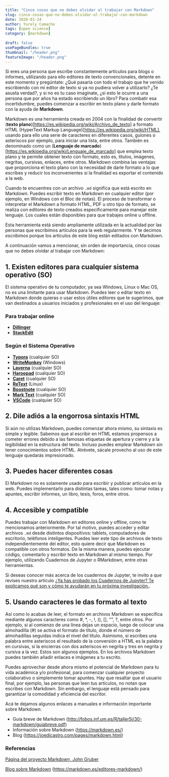 ```yaml
---
title: "Cinco cosas que no debes olvidar al trabajar con Markdown"
slug: cinco-cosas-que-no-debes-olvidar-al-trabajar-con-markdown
date: 2020-01-24
author: Yurely Camacho
tags: [open science]
category: [markdown]
 
draft: false
usePageBundles: true
thumbnail: "/header.png"
featureImage: "/header.png"
---
```



<!-- # Cinco cosas que no debes olvidar al trabajar con Markdown -->
<!-- **Por Yurely Camacho** -->

Si eres una persona que escribe constantemente artículos para blogs o informes, utilizando para ello editores de texto convencionales, detente en este momento y pregúntate: ¿Qué pasaría con todo el trabajo que he venido
escribiendo con mi editor de texto si ya no pudiera volver a utilizarlo? ¿Te asusta verdad?, y si no es tu caso imagínate, ¿si esto le ocurre a una persona que por años ha estado escribiendo un libro? Para combatir esa incertidumbre, puedes comenzar a escribir en texto plano y darle formato con la ayuda de **Markdown**.

<!-- TEASER_END -->

Markdown es una herramienta creada en 2004 con la finalidad de convertir (**texto plano**)[https://es.wikipedia.org/wiki/Archivo_de_texto] a formato HTML (HyperText Markup Language)[https://es.wikipedia.org/wiki/HTML], usando para ello una serie de caracteres en diferentes casos, guiones o asteriscos por ejemplo, para iniciar una lista, entre otros. También es denominado como un (**Lenguaje de marcado**)[https://es.wikipedia.org/wiki/Lenguaje_de_marcado] que emplea texto plano y te permite obtener texto con formato, esto es, títulos, imágenes, negritas, cursivas, enlaces, entre otros. Markdown combina las ventajas que proporciona el texto plano con la necesidad de darle formato a lo que escribes y reducir los inconvenientes si la finalidad es exportar el contenido a la web.

Cuando te encuentres con un archivo `.md` significa que está escrito en Markdown. Puedes escribir texto en Markdown en cualquier editor (por ejemplo, en Windows con el Bloc de notas). El proceso de transformar o interpretar el Markdown a formato HTML, PDF u otro tipo de formato, se realiza con editores de texto creados específicamente para manejar este lenguaje. Los cuales están disponibles para que trabajes online u offline.

Esta herramienta está siendo ampliamente utilizada en la actualidad por las personas que escribimos artículos para la web regularmente. Y te decimos *escribimos* porque los artículos de este blog están editados con Markdown.

A continuación vamos a mencionar, sin orden de importancia, cinco cosas que no debes olvidar al trabajar con Markdown:

## 1. Existen editores para cualquier sistema operativo (SO)

El sistema operativo de tu computador, ya sea Windows, Linux o Mac OS, no es una limitante para usar Markdown. Puedes leer o editar texto en Markdown donde quieras o usar estos útiles editores que te sugerimos, que van destinados a usuarios iniciados y profesionales en el uso del lenguaje:

### Para trabajar online


- [**Dillinger**](https://dillinger.io/)
- [**StackEdit**](https://stackedit.io/)


### Según el Sistema Operativo


- [**Typora**](https://www.typora.io/) (cualquier SO) 
- [**WriteMonkey**](https://writemonkey.com/) (Windows)
- [**Laverna**](https://laverna.cc/) (cualquier SO)
- [**Haroopad**](http://pad.haroopress.com/) (cualquier SO)
- [**Caret**](https://caret.io/) (cualquier SO)
- [**ReText**](https://github.com/retext-project/retext) (Linux)
- [**Boostnote**](https://boostnote.io/) (cualquier SO)
- [**Mark Text**](https://marktext.app/) (cualquier SO)
- [**VSCode**](https://code.visualstudio.com/) (cualquier SO)

## 2. Dile adiós a la engorrosa sintaxis HTML

Si aún no utilizas Markdown, puedes comenzar ahora mismo, su sintaxis es simple y legible. Sabemos que al escribir en HTML estamos propensos a cometer errores debido a las famosas etiquetas de apertura y cierre y a la legibilidad en la estructura del texto. Incluso puedes emplear Markdown sin tener conocimientos sobre HTML. Atrévete, sácale provecho al uso de este lenguaje quedarás impresionado.

## 3. Puedes hacer diferentes cosas

El Markdown no es solamente usado para escribir y publicar artículos en la web. Puedes implementarlo para distintas tareas, tales como: tomar notas y apuntes, escribir informes, un libro, tesis, foros, entre otros.
## 4. Accesible y compatible

Puedes trabajar con Markdown en editores online y offline, como te mencionamos anteriormente. Por tal motivo, puedes acceder y editar archivos `.md` desde distintos dispositivos: tablets, computadores de escritorio, teléfonos inteligentes. Puedes leer este tipo de archivos de texto independientemente del editor, esto quiere decir que Markdown es compatible con otros formatos. De la misma manera, puedes ejecutar código, comentarlo y escribir texto en Markdown al mismo tiempo. Por ejemplo, utilizando Cuadernos de Jupyter o RMarkdown, entre otras herramientas.

Si deseas conocer más acerca de los cuadernos de Jupyter, te invito a que revises nuestro artículo [¿Ya has probado los Cuadernos de Jupyter? Te explicamos qué son y cómo te ayudarán en tu próxima investigación.](https://opensciencelabs.org/blog/ya-probado-los-cuadernos-de-jupyter-te-explicamos-que-son-y-como-te-ayudaran-en-tu-proxima-investigacion/).

## 5. Usando caracteres le das formato al texto

Así como lo acabas de leer, el formato en archivos Markdown se especifica mediante algunos caracteres como #, \*, -, !, (), [], "", ?, entre otros. Por ejemplo, si al comienzo de una línea dejas un espacio, luego de colocar una almohadilla (#) se activa el formato de título, donde el número de almohadillas seguidas indica el nivel del título. Asimismo, si escribes una palabra entre asteriscos el resultado de la conversión a HTML es la palabra en cursivas, si la encierras con dos asteriscos en negrita y tres en negrita y cursiva a la vez. Estos son algunos ejemplos. En los archivos Markdown puedes también añadir enlaces e imágenes a tu escrito.

Puedes aprovechar desde ahora mismo el potencial de Markdown para tu vida académica y/o profesional, para comenzar cualquier proyecto colaborativo o simplemente tomar apuntes. Hay que resaltar que el usuario final, por ejemplo, las personas que leen tus artículos, no notan que escribes con Markdown. Sin embargo, el lenguaje está pensado para garantizar la comodidad y eficiencia del escritor.

Acá te dejamos algunos enlaces a manuales e información importante sobre Markdown:

- Guía breve de Markdown (http://fobos.inf.um.es/R/taller5j/30-markdown/guiabreve.pdf)
- Información sobre Markdown (https://markdown.es/)
- Blog (https://joedicastro.com/pages/markdown.html)

### Referencias

[Página del proyecto Markdown, John Gruber](https://daringfireball.net/projects/markdown/)

[Blog sobre Markdown](https://markdown.es/) (https://markdown.es/editores-markdown/)
